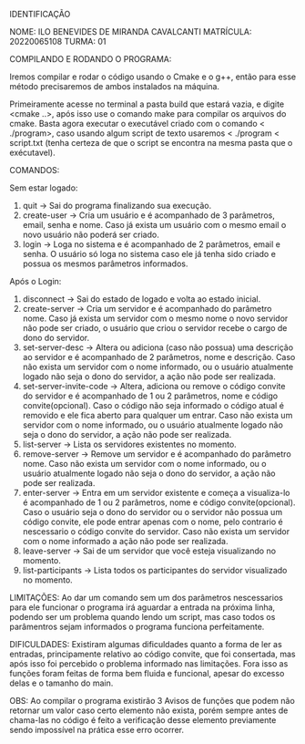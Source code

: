 IDENTIFICAÇÃO

NOME: ILO BENEVIDES DE MIRANDA CAVALCANTI
MATRÍCULA: 20220065108
TURMA: 01

COMPILANDO E RODANDO O PROGRAMA:

Iremos compilar e rodar o código usando o Cmake e o g++, então para esse método precisaremos de ambos instalados na máquina.

Primeiramente acesse no terminal a pasta build que estará vazia, e digite <cmake ..>, após isso use o comando make para compilar os arquivos do cmake.
Basta agora executar o executável criado com o comando < ./program>, caso usando algum script de texto usaremos < ./program < script.txt (tenha certeza de que o script se encontra na mesma
pasta que o exécutavel).

COMANDOS:

Sem estar logado:
1. quit -> Sai do programa finalizando sua execução.
2. create-user -> Cria um usuário e é acompanhado de 3 parâmetros, email, senha e nome. Caso já exista um usuário com o mesmo email o novo usuário não poderá ser criado.
3. login -> Loga no sistema e é acompanhado de 2 parâmetros, email e senha. O usuário só loga no sistema caso ele já tenha sido criado e possua os mesmos parâmetros informados.

Após o Login:
1. disconnect -> Sai do estado de logado e volta ao estado inicial.
2. create-server -> Cria um servidor e é acompanhado do parâmetro nome. Caso já exista um servidor com o mesmo nome o novo servidor não pode ser criado, o usuário que criou o
servidor recebe o cargo de dono do servidor.
3. set-server-desc -> Altera ou adiciona (caso não possua) uma descrição ao servidor e é acompanhado de 2 parâmetros, nome e descrição. Caso não exista um servidor com o nome
informado, ou o usuário atualmente logado não seja o dono do servidor, a ação não pode ser realizada.
4. set-server-invite-code -> Altera, adiciona ou remove o código convite do servidor e é acompanhado de 1 ou 2 parâmetros, nome e código convite(opcional). Caso o código não seja informado
o código atual é removido e ele fica aberto para qualquer um entrar. Caso não exista um servidor com o nome
informado, ou o usuário atualmente logado não seja o dono do servidor, a ação não pode ser realizada.
5. list-server -> Lista os servidores existentes no momento.
6. remove-server -> Remove um servidor e é acompanhado do parâmetro nome. Caso não exista um servidor com o nome
informado, ou o usuário atualmente logado não seja o dono do servidor, a ação não pode ser realizada.
7. enter-server -> Entra em um servidor existente e começa a visualiza-lo é acompanhado de 1 ou 2 parâmetros, nome e código convite(opcional). Caso o usuário seja o dono do servidor ou o servidor não possua um
código convite, ele pode entrar apenas com o nome, pelo contrario é nescessario o código convite do servidor. Caso não exista um servidor com o nome
informado a ação não pode ser realizada.
8. leave-server -> Sai de um servidor que você esteja visualizando no momento.
9. list-participants -> Lista todos os participantes do servidor visualizado no momento.

LIMITAÇÕES:
Ao dar um comando sem um dos parâmetros nescessarios para ele funcionar o programa irá aguardar a entrada na próxima linha, podendo ser um problema quando lendo um script, mas caso todos os parâmentros sejam
informados o programa funciona perfeitamente.

DIFICULDADES:
Existiram algumas dificuldades quanto a forma de ler as entradas, principamente relativo ao código convite, que foi consertada, mas após isso foi percebido o problema informado nas limitações.
Fora isso as funções foram feitas de forma bem fluida e funcional, apesar do excesso delas e o tamanho do main.

OBS:
Ao compilar o programa existirão 3 Avisos de funções que podem não retornar um valor caso certo elemento não exista, porém sempre antes de chama-las no código é feito a verificação desse elemento previamente
sendo impossível na prática esse erro ocorrer.
